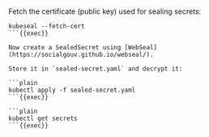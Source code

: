 
<br>

Fetch the certificate (public key) used for sealing secrets:

```plain
kubeseal --fetch-cert
```{{exec}}

Now create a SealedSecret using [WebSeal](https://socialgouv.github.io/webseal/).

Store it in `sealed-secret.yaml` and decrypt it:

```plain
kubectl apply -f sealed-secret.yaml
```{{exec}}

```plain
kubectl get secrets
```{{exec}}
